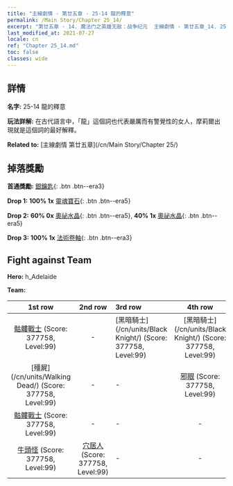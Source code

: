 ```yaml
---
title: "主線劇情 - 第廿五章 - 25-14 龍的釋意"
permalink: /Main Story/Chapter 25_14/
excerpt: "第廿五章 - 14. 魔法门之英雄无敌：战争纪元  主線劇情 - 第廿五章_14. 25-14 龍的釋意"
last_modified_at: 2021-07-27
locale: cn
ref: "Chapter 25_14.md"
toc: false
classes: wide
---
```


## 詳情

 **名字:** 25-14 龍的釋意

 **玩法詳解:** 在古代語言中，「龍」這個詞也代表嚴厲而有警覺性的女人，摩莉爾出現就是這個詞的最好解釋。

 **Related to:** [主線劇情 第廿五章](/cn/Main Story/Chapter 25/)

## 掉落獎勵

 **首通獎勵:** [銀鑰匙](/cn/Items/con_693/){: .btn .btn--era3}

 **Drop 1:** **100% 1x** [靈魂寶石](/cn/Items/mat_86/){: .btn .btn--era5}

 **Drop 2:** **60% 0x** [奧祕水晶](/cn/Items/mat_80/){: .btn .btn--era5}, **40% 1x** [奧祕水晶](/cn/Items/mat_80/){: .btn .btn--era5}

 **Drop 3:** **100% 1x** [法術卷軸](/cn/Items/con_694/){: .btn .btn--era3}


## Fight against Team
 **Hero:** h_Adelaide

 **Team:**


  | 1st row | 2nd row | 3rd row | 4th row |
  |:----:|:----:|:----|:----:|
  | [骷髏戰士](/cn/units/Skeleton/) (Score: 377758, Level:99)  | - | [黑暗騎士](/cn/units/Black Knight/) (Score: 377758, Level:99)  | [黑暗騎士](/cn/units/Black Knight/) (Score: 377758, Level:99)  |
  | [殭屍](/cn/units/Walking Dead/) (Score: 377758, Level:99)  | - | - | [邪眼](/cn/units/Beholder/) (Score: 377758, Level:99)  |
  | [骷髏戰士](/cn/units/Skeleton/) (Score: 377758, Level:99)  | - | - | - |
  | [牛頭怪](/cn/units/Minotaur/) (Score: 377758, Level:99)  | [穴居人](/cn/units/Troglodyte/) (Score: 377758, Level:99)  | - | - |



